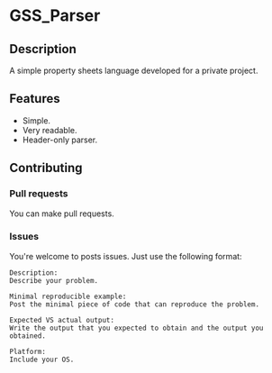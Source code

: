 # GSS_Parser
## Description
A simple property sheets language developed for a private project.

## Features
- Simple.
- Very readable.
- Header-only parser.

## Contributing
### Pull requests
You can make pull requests.

### Issues
You're welcome to posts issues. Just use the following format:
```
Description:
Describe your problem.

Minimal reproducible example:
Post the minimal piece of code that can reproduce the problem.

Expected VS actual output:
Write the output that you expected to obtain and the output you obtained.

Platform:
Include your OS.
```

